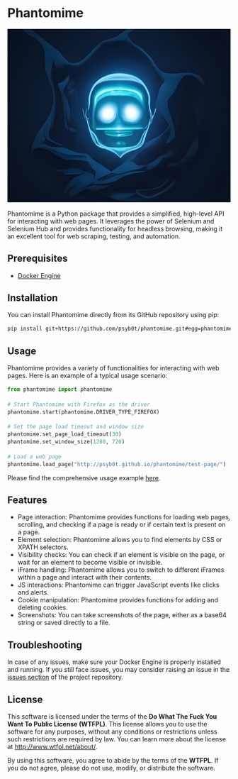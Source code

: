 # Phantomime

![phantomime](./assets/phantomime.png)

Phantomime is a Python package that provides a simplified, high-level API for interacting with web pages. It leverages the power of Selenium and Selenium Hub and provides functionality for headless browsing, making it an excellent tool for web scraping, testing, and automation.

## Prerequisites

- [Docker Engine](https://docs.docker.com/engine/installation/)

## Installation

You can install Phantomime directly from its GitHub repository using pip:

```bash
pip install git+https://github.com/psyb0t/phantomime.git#egg=phantomime
```

## Usage

Phantomime provides a variety of functionalities for interacting with web pages. Here is an example of a typical usage scenario:

```python
from phantomime import phantomime

# Start Phantomime with Firefox as the driver
phantomime.start(phantomime.DRIVER_TYPE_FIREFOX)

# Set the page load timeout and window size
phantomime.set_page_load_timeout(30)
phantomime.set_window_size(1280, 720)

# Load a web page
phantomime.load_page("http://psyb0t.github.io/phantomime/test-page/")
```

Please find the comprehensive usage example [here](./example.py).

## Features

- Page interaction: Phantomime provides functions for loading web pages, scrolling, and checking if a page is ready or if certain text is present on a page.
- Element selection: Phantomime allows you to find elements by CSS or XPATH selectors.
- Visibility checks: You can check if an element is visible on the page, or wait for an element to become visible or invisible.
- iFrame handling: Phantomime allows you to switch to different iFrames within a page and interact with their contents.
- JS interactions: Phantomime can trigger JavaScript events like clicks and alerts.
- Cookie manipulation: Phantomime provides functions for adding and deleting cookies.
- Screenshots: You can take screenshots of the page, either as a base64 string or saved directly to a file.

## Troubleshooting

In case of any issues, make sure your Docker Engine is properly installed and running. If you still face issues, you may consider raising an issue in the [issues section](https://github.com/psyb0t/phantomime/issues) of the project repository.

## License

This software is licensed under the terms of the **Do What The Fuck You Want To Public License (WTFPL)**. This license allows you to use the software for any purposes, without any conditions or restrictions unless such restrictions are required by law. You can learn more about the license at http://www.wtfpl.net/about/.

By using this software, you agree to abide by the terms of the **WTFPL**. If you do not agree, please do not use, modify, or distribute the software.
